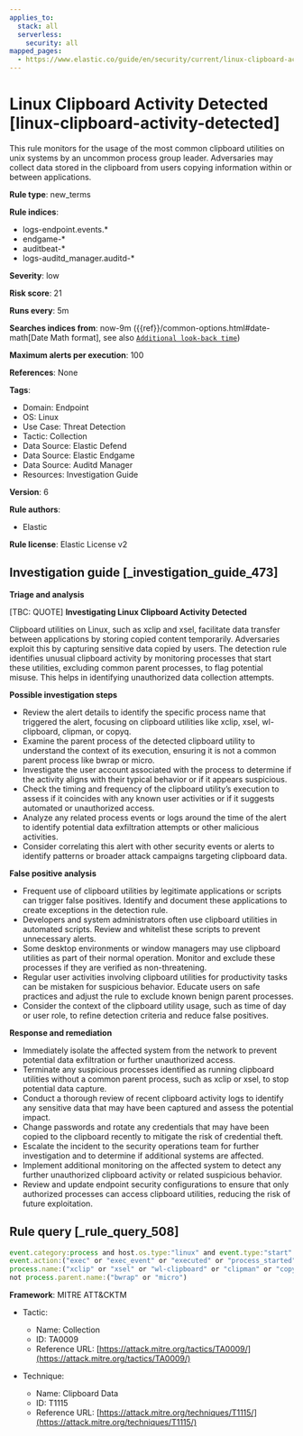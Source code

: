 ```yaml
---
applies_to:
  stack: all
  serverless:
    security: all
mapped_pages:
  - https://www.elastic.co/guide/en/security/current/linux-clipboard-activity-detected.html
---
```


# Linux Clipboard Activity Detected [linux-clipboard-activity-detected]

This rule monitors for the usage of the most common clipboard utilities on unix systems by an uncommon process group leader. Adversaries may collect data stored in the clipboard from users copying information within or between applications.

**Rule type**: new_terms

**Rule indices**:

* logs-endpoint.events.*
* endgame-*
* auditbeat-*
* logs-auditd_manager.auditd-*

**Severity**: low

**Risk score**: 21

**Runs every**: 5m

**Searches indices from**: now-9m ({{ref}}/common-options.html#date-math[Date Math format], see also [`Additional look-back time`](docs-content://solutions/security/detect-and-alert/create-detection-rule.md#rule-schedule))

**Maximum alerts per execution**: 100

**References**: None

**Tags**:

* Domain: Endpoint
* OS: Linux
* Use Case: Threat Detection
* Tactic: Collection
* Data Source: Elastic Defend
* Data Source: Elastic Endgame
* Data Source: Auditd Manager
* Resources: Investigation Guide

**Version**: 6

**Rule authors**:

* Elastic

**Rule license**: Elastic License v2

## Investigation guide [_investigation_guide_473]

**Triage and analysis**

[TBC: QUOTE]
**Investigating Linux Clipboard Activity Detected**

Clipboard utilities on Linux, such as xclip and xsel, facilitate data transfer between applications by storing copied content temporarily. Adversaries exploit this by capturing sensitive data copied by users. The detection rule identifies unusual clipboard activity by monitoring processes that start these utilities, excluding common parent processes, to flag potential misuse. This helps in identifying unauthorized data collection attempts.

**Possible investigation steps**

* Review the alert details to identify the specific process name that triggered the alert, focusing on clipboard utilities like xclip, xsel, wl-clipboard, clipman, or copyq.
* Examine the parent process of the detected clipboard utility to understand the context of its execution, ensuring it is not a common parent process like bwrap or micro.
* Investigate the user account associated with the process to determine if the activity aligns with their typical behavior or if it appears suspicious.
* Check the timing and frequency of the clipboard utility’s execution to assess if it coincides with any known user activities or if it suggests automated or unauthorized access.
* Analyze any related process events or logs around the time of the alert to identify potential data exfiltration attempts or other malicious activities.
* Consider correlating this alert with other security events or alerts to identify patterns or broader attack campaigns targeting clipboard data.

**False positive analysis**

* Frequent use of clipboard utilities by legitimate applications or scripts can trigger false positives. Identify and document these applications to create exceptions in the detection rule.
* Developers and system administrators often use clipboard utilities in automated scripts. Review and whitelist these scripts to prevent unnecessary alerts.
* Some desktop environments or window managers may use clipboard utilities as part of their normal operation. Monitor and exclude these processes if they are verified as non-threatening.
* Regular user activities involving clipboard utilities for productivity tasks can be mistaken for suspicious behavior. Educate users on safe practices and adjust the rule to exclude known benign parent processes.
* Consider the context of the clipboard utility usage, such as time of day or user role, to refine detection criteria and reduce false positives.

**Response and remediation**

* Immediately isolate the affected system from the network to prevent potential data exfiltration or further unauthorized access.
* Terminate any suspicious processes identified as running clipboard utilities without a common parent process, such as xclip or xsel, to stop potential data capture.
* Conduct a thorough review of recent clipboard activity logs to identify any sensitive data that may have been captured and assess the potential impact.
* Change passwords and rotate any credentials that may have been copied to the clipboard recently to mitigate the risk of credential theft.
* Escalate the incident to the security operations team for further investigation and to determine if additional systems are affected.
* Implement additional monitoring on the affected system to detect any further unauthorized clipboard activity or related suspicious behavior.
* Review and update endpoint security configurations to ensure that only authorized processes can access clipboard utilities, reducing the risk of future exploitation.


## Rule query [_rule_query_508]

```js
event.category:process and host.os.type:"linux" and event.type:"start" and
event.action:("exec" or "exec_event" or "executed" or "process_started") and
process.name:("xclip" or "xsel" or "wl-clipboard" or "clipman" or "copyq") and
not process.parent.name:("bwrap" or "micro")
```

**Framework**: MITRE ATT&CKTM

* Tactic:

    * Name: Collection
    * ID: TA0009
    * Reference URL: [https://attack.mitre.org/tactics/TA0009/](https://attack.mitre.org/tactics/TA0009/)

* Technique:

    * Name: Clipboard Data
    * ID: T1115
    * Reference URL: [https://attack.mitre.org/techniques/T1115/](https://attack.mitre.org/techniques/T1115/)



